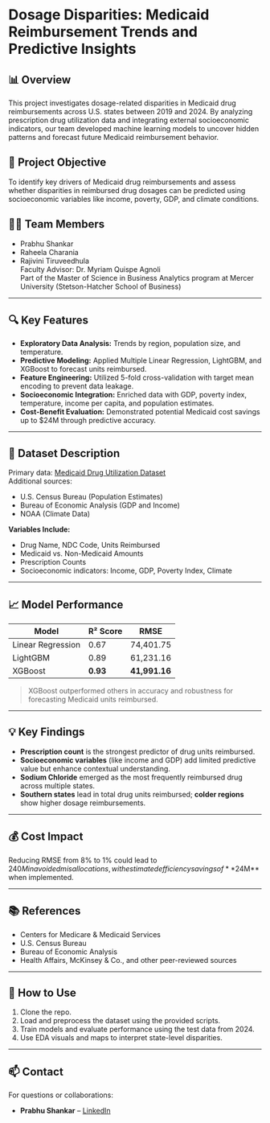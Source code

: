 # Dosage Disparities: Medicaid Reimbursement Trends and Predictive Insights

## 📊 Overview
This project investigates dosage-related disparities in Medicaid drug reimbursements across U.S. states between 2019 and 2024. By analyzing prescription drug utilization data and integrating external socioeconomic indicators, our team developed machine learning models to uncover hidden patterns and forecast future Medicaid reimbursement behavior.

## 🧠 Project Objective
To identify key drivers of Medicaid drug reimbursements and assess whether disparities in reimbursed drug dosages can be predicted using socioeconomic variables like income, poverty, GDP, and climate conditions.

## 👨‍💻 Team Members
- Prabhu Shankar
- Raheela Charania
- Rajivini Tiruveedhula  
Faculty Advisor: Dr. Myriam Quispe Agnoli  
Part of the Master of Science in Business Analytics program at Mercer University (Stetson-Hatcher School of Business)

---

## 🔍 Key Features
- **Exploratory Data Analysis:** Trends by region, population size, and temperature.
- **Predictive Modeling:** Applied Multiple Linear Regression, LightGBM, and XGBoost to forecast units reimbursed.
- **Feature Engineering:** Utilized 5-fold cross-validation with target mean encoding to prevent data leakage.
- **Socioeconomic Integration:** Enriched data with GDP, poverty index, temperature, income per capita, and population estimates.
- **Cost-Benefit Evaluation:** Demonstrated potential Medicaid cost savings up to $24M through predictive accuracy.

---

## 📁 Dataset Description
Primary data: [Medicaid Drug Utilization Dataset](https://data.medicaid.gov/)  
Additional sources:
- U.S. Census Bureau (Population Estimates)
- Bureau of Economic Analysis (GDP and Income)
- NOAA (Climate Data)

**Variables Include:**
- Drug Name, NDC Code, Units Reimbursed
- Medicaid vs. Non-Medicaid Amounts
- Prescription Counts
- Socioeconomic indicators: Income, GDP, Poverty Index, Climate

---

## 📈 Model Performance

| Model               | R² Score | RMSE          |
|--------------------|----------|---------------|
| Linear Regression   | 0.67     | 74,401.75     |
| LightGBM            | 0.89     | 61,231.16     |
| XGBoost             | **0.93** | **41,991.16** |

> XGBoost outperformed others in accuracy and robustness for forecasting Medicaid units reimbursed.

---

## 💡 Key Findings
- **Prescription count** is the strongest predictor of drug units reimbursed.
- **Socioeconomic variables** (like income and GDP) add limited predictive value but enhance contextual understanding.
- **Sodium Chloride** emerged as the most frequently reimbursed drug across multiple states.
- **Southern states** lead in total drug units reimbursed; **colder regions** show higher dosage reimbursements.

---

## 💰 Cost Impact
Reducing RMSE from 8% to 1% could lead to $240M in avoided misallocations, with estimated efficiency savings of **$24M** when implemented.

---

## 📚 References
- Centers for Medicare & Medicaid Services
- U.S. Census Bureau
- Bureau of Economic Analysis
- Health Affairs, McKinsey & Co., and other peer-reviewed sources

---

## 📌 How to Use
1. Clone the repo.
2. Load and preprocess the dataset using the provided scripts.
3. Train models and evaluate performance using the test data from 2024.
4. Use EDA visuals and maps to interpret state-level disparities.

---

## 📫 Contact
For questions or collaborations:
- **Prabhu Shankar** – [LinkedIn](https://www.linkedin.com/in/prabhushankar)
